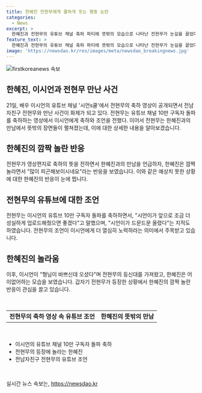 ```yaml
---
title: 한혜진 전현무에게 쿨하게 웃는 행동 논란
categories:
  - News
excerpt: >
  한혜진과 전현무의 유튜브 채널 축하 파티에 뜻밖의 모습으로 나타난 전현무가 눈길을 끌었다. 이시언의 파티에 참석하지 못한 전현무는 영상편지를 통해 축하 메시지를 전했고, 한혜진은 깜짝 놀라면서도 웃었다. 이어 전현무는 이시언에게 정성을 다한 축하와 함께 미소 짓는 한혜진에게 비현실적인 이야기를 덧붙였다. 전현무와 한혜진은 과거 연애를 인정한 바 있으나, 결별 후 주변 활동을 했다. 이같은 모습이 뜻밖의 재회를 상상케 하며 팬들의 이목을 사로잡고 있다.
feature_text: >
  한혜진과 전현무의 유튜브 채널 축하 파티에 뜻밖의 모습으로 나타난 전현무가 눈길을 끌었다. 이시언의 파티에 참석하지 못한 전현무는 영상편지를 통해 축하 메시지를 전했고, 한혜진은 깜짝 놀라면서도 웃었다. 이어 전현무는 이시언에게 정성을 다한 축하와 함께 미소 짓는 한혜진에게 비현실적인 이야기를 덧붙였다. 전현무와 한혜진은 과거 연애를 인정한 바 있으나, 결별 후 주변 활동을 했다. 이같은 모습이 뜻밖의 재회를 상상케 하며 팬들의 이목을 사로잡고 있다.
image: 'https://newsdao.kr/res/images/meta/newsdao_breakingnews.jpg'
---
```


<p><img src="https://newsdao.kr/res/images/meta/newsdao_breakingnews.jpg" alt="firstkoreanews 속보" /></p>

<h2 data-ke-size="size26">한혜진, 이시언과 전현무 만난 사건</h2>

<p data-ke-size="size16">21일, 배우 이시언의 유튜브 채널 '시언s쿨'에서 전현무의 축하 영상이 공개되면서 전남자친구 전현무와 만난 사건이 화제가 되고 있다. 전현무는 유튜브 채널 10만 구독자 돌파를 축하하는 영상에서 이시언에게 축하와 조언을 전했다. 이어서 전현무는 한혜진과의 만남에서 뜻밖의 장면들이 펼쳐졌는데, 이에 대한 상세한 내용을 알아보겠습니다.</p>

<h2 data-ke-size="size26">한혜진의 깜짝 놀란 반응</h2>

<p data-ke-size="size16">전현무가 영상편지로 축하의 뜻을 전하면서 한혜진과의 만남을 언급하자, 한혜진은 깜짝 놀라면서 "많이 피곤해보이시네요"라는 반응을 보였습니다. 이와 같은 예상치 못한 상황에 대한 한혜진의 반응이 눈에 띕니다.</p>

<h2 data-ke-size="size26">전현무의 유튜브에 대한 조언</h2>

<p data-ke-size="size16">전현무는 이시언의 유튜브 10만 구독자 돌파를 축하하면서, "시언이가 앞으로 조금 더 성실하게 업로드해줬으면 좋겠다"고 말했으며, "시언이가 드문드문 올렸다"는 지적도 하였습니다. 전현무의 조언이 이시언에게 더 열심히 노력하라는 의미에서 주목받고 있습니다.</p>

<h2 data-ke-size="size26">한혜진의 놀라움</h2>

<p data-ke-size="size16">이후, 이시언이 "형님이 바쁘신데 오셨다"며 전현무의 등신대를 가져왔고, 한혜진은 어이없어하는 모습을 보였습니다. 갑자기 전현무가 등장한 상황에서 한혜진의 깜짝 놀란 반응이 관심을 끌고 있습니다.</p>

<p data-ke-size="size16">&nbsp;</p>

<table>
    <tbody>
        <tr>
            <td style="text-align: center; height: 17px;"><b>전현무의 축하 영상 속 유튜브 조언</b></td>
            <td style="text-align: center; height: 17px;"><b>한혜진의 뜻밖의 만남</b></td>
        </tr>
    </tbody>
</table>

<p data-ke-size="size16">&nbsp;</p>

<ul>
    <li>이시언의 유튜브 채널 10만 구독자 돌파 축하</li>
    <li>전현무의 등장에 놀라는 한혜진</li>
    <li>전남자친구 전현무의 유튜브 조언</li>
</ul>

<p data-ke-size="size16">&nbsp;</p>
실시간 뉴스 속보는, <a href="https://newsdao.kr" rel="dofollow">https://newsdao.kr</a>



